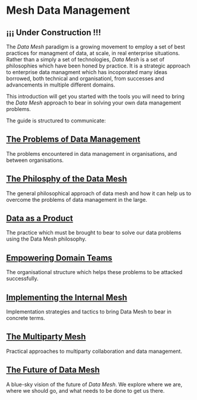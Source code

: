 # Mesh Data Management

## ¡¡¡ Under Construction !!!

The *Data Mesh* paradigm is a growing movement to employ a set of best
practices for managment of data, at scale, in real enterprise
situations. Rather than a simply a set of technologies, *Data Mesh* is
a set of philosophies which have been honed by practice. It is a
strategic approach to enterprise data managment which has incoporated
many ideas borrowed, both technical and organisationl, from successes
and advancements in multiple different domains.

This introduction will get you started with the tools you will need to
bring the *Data Mesh* approach to bear in solving your own data
management problems.

The guide is structured to communicate:

## [The Problems of Data Management](./Problems.md)

The problems encountered in data management in organisations, and
between organisations.

## [The Philosphy of the Data Mesh](./Mesh.md)

The general philosophical approach of data mesh and how it can help us
to overcome the problems of data management in the large.

## [Data as a Product](./Product.md)

The practice which must be brought to bear to solve our data problems
using the Data Mesh philosophy.

## [Empowering Domain Teams](./Teams.md)

The organisational structure which helps these problems to be attacked
successfully.

## [Implementing the Internal Mesh](./Enterprise.md)

Implementation strategies and tactics to bring Data Mesh to bear in
concrete terms.

## [The Multiparty Mesh](./Multiparty.md)

Practical approaches to multiparty collaboration and data management.

## [The Future of Data Mesh](./Future.md)

A blue-sky vision of the future of *Data Mesh*. We explore where we
are, where we should go, and what needs to be done to get us there.
